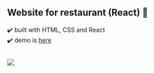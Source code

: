 ## Website for restaurant (React) :spaghetti:

:heavy_check_mark: built with HTML, CSS and React </br>
:heavy_check_mark: demo is [here](https://blossomingiris.github.io/my-react-restaurant/) </br>

##

<img src="https://user-images.githubusercontent.com/102720711/187640321-d2f07bed-87c5-4cce-b33a-c1819b15090a.png"/> 
